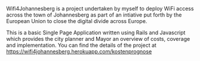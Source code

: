 Wifi4Johannesberg is a project undertaken by myself to deploy WiFi access across the town of Johannesberg as part of an
intiative put forth by the European Union to close the digital divide across Europe. 

This is a basic Single Page Application written using Rails and Javascript which provides the city planner and Mayor an overview of costs, coverage and implementation. 
You can find the details of the project at https://wifi4johannesberg.herokuapp.com/kostenprognose
